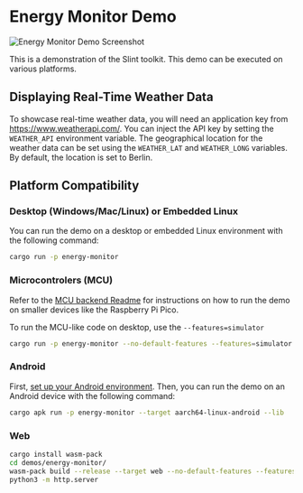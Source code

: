 <!-- Copyright © SixtyFPS GmbH <info@slint.dev> ; SPDX-License-Identifier: MIT -->
# Energy Monitor Demo

![Energy Monitor Demo Screenshot](https://slint.dev/resources/energy-monitor-screenshot.png "Energy Monitor")

This is a demonstration of the Slint toolkit. This demo can be executed on various platforms.

## Displaying Real-Time Weather Data

To showcase real-time weather data, you will need an application key from https://www.weatherapi.com/. You can inject the API key by setting the `WEATHER_API` environment variable. The geographical location for the weather data can be set using the `WEATHER_LAT` and `WEATHER_LONG` variables. By default, the location is set to Berlin.

## Platform Compatibility

### Desktop (Windows/Mac/Linux) or Embedded Linux

You can run the demo on a desktop or embedded Linux environment with the following command:
```sh
cargo run -p energy-monitor
```

### Microcontrolers (MCU)

Refer to the [MCU backend Readme](../mcu-board-support) for instructions on how to run the demo on smaller devices like the Raspberry Pi Pico.

To run the MCU-like code on desktop, use the `--features=simulator`

```sh
cargo run -p energy-monitor --no-default-features --features=simulator --release
```

### Android

First, [set up your Android environment](https://slint.dev/snapshots/master/docs/rust/slint/android/#building-and-deploying).
Then, you can run the demo on an Android device with the following command:

```sh
cargo apk run -p energy-monitor --target aarch64-linux-android --lib
```

### Web

```sh
cargo install wasm-pack
cd demos/energy-monitor/
wasm-pack build --release --target web --no-default-features --features slint/default,chrono
python3 -m http.server
```
